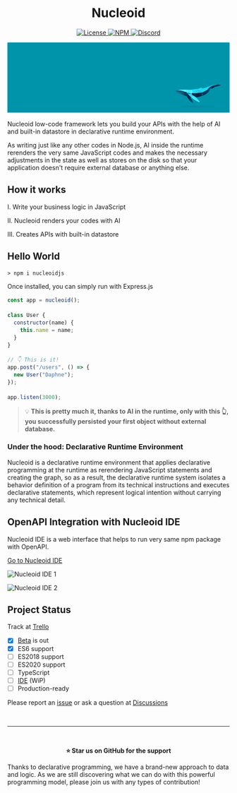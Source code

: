 <h1 align="center">Nucleoid</h1>

<p align="center">
  <a href="https://www.apache.org/licenses/LICENSE-2.0">
    <img src="https://img.shields.io/badge/Apache-2.0-yellow?style=for-the-badge&logo=apache" alt="License" />
  </a>
  <a href="https://www.npmjs.com/package/nucleoidjs">
    <img src="https://img.shields.io/badge/NPM-red?style=for-the-badge&logo=npm" alt="NPM" />
  </a>
  <a href="https://discord.com/invite/eWXFCCuU5y">
    <img src="https://img.shields.io/badge/Discord-lightgrey?style=for-the-badge&logo=discord" alt="Discord" />
  </a>
</p>

[![Banner](.github/media/banner.png)](http://nucleoid.com/)

Nucleoid low-code framework lets you build your APIs with the help of AI and built-in datastore in declarative runtime environment.

As writing just like any other codes in Node.js, AI inside the runtime rerenders the very same JavaScript codes and makes the necessary adjustments in the state as well as stores on the disk so that your application doesn't require external database or anything else.

## How it works

I. Write your business logic in JavaScript

II. Nucleoid renders your codes with AI

III. Creates APIs with built-in datastore

## Hello World

```shell
> npm i nucleoidjs
```

Once installed, you can simply run with Express.js

```javascript
const app = nucleoid();

class User {
  constructor(name) {
    this.name = name;
  }
}

// 👇 This is it!
app.post("/users", () => {
  new User("Daphne");
});

app.listen(3000);
```

> :bulb: **This is pretty much it, thanks to AI in the runtime, only with this :point_up_2:, you successfully persisted your first object without external database.**

### Under the hood: Declarative Runtime Environment

Nucleoid is a declarative runtime environment that applies declarative programming at the runtime as rerendering JavaScript statements and creating the graph, so as a result, the declarative runtime system isolates a behavior definition of a program from its technical instructions and executes declarative statements, which represent logical intention without carrying any technical detail.

## OpenAPI Integration with Nucleoid IDE

Nucleoid IDE is a web interface that helps to run very same npm package with OpenAPI.

[Go to Nucleoid IDE](https://nucleoid.com/ide/)

![Nucleoid IDE 1](https://cdn.nucleoid.com/media/screenshot-1.png)

![Nucleoid IDE 2](https://cdn.nucleoid.com/media/screenshot-2.png)

## Project Status

Track at [Trello](https://trello.com/b/TZ73H1Fk/nucleoid)

- [x] [Beta](https://www.npmjs.com/package/nucleoidjs) is out
- [x] ES6 support
- [ ] ES2018 support
- [ ] ES2020 support
- [ ] TypeScript
- [ ] [IDE](https://github.com/NucleoidJS/IDE) (WiP)
- [ ] Production-ready

Please report an [issue](https://github.com/NucleoidJS/Nucleoid/issues) or ask a question at [Discussions](https://github.com/NucleoidJS/Nucleoid/discussions)

<br/>

---

<br/>

<p align="center">
  <b>⭐️ Star us on GitHub for the support</b>
</p>

Thanks to declarative programming, we have a brand-new approach to data and logic. As we are still discovering what we can do with this powerful programming model, please join us with any types of contribution!

<br/>
